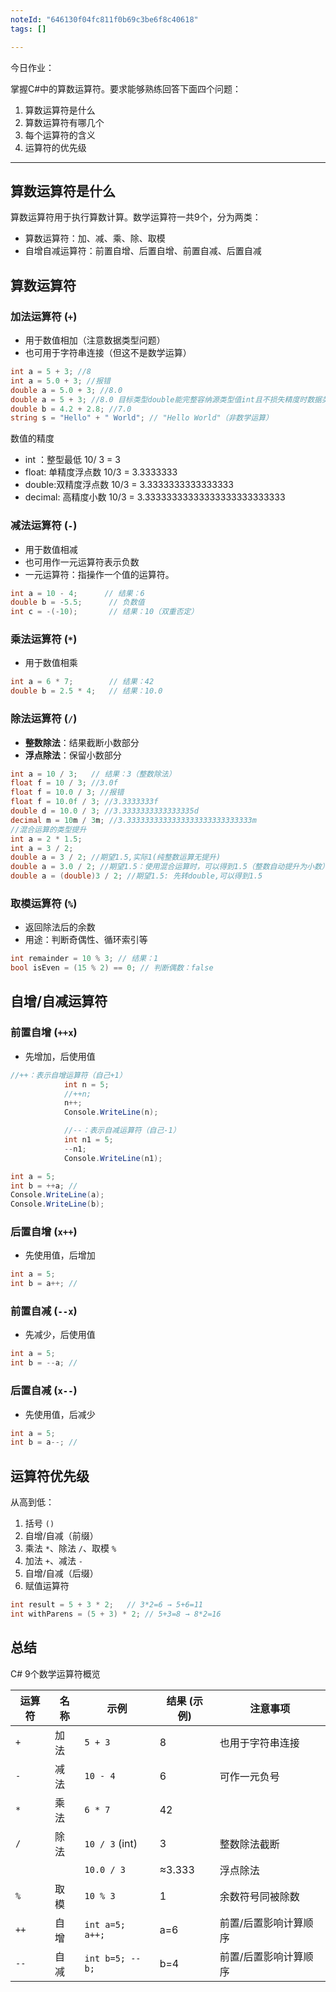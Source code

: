 ```yaml
---
noteId: "646130f04fc811f0b69c3be6f8c40618"
tags: []

---
```

今日作业：

掌握C#中的算数运算符。要求能够熟练回答下面四个问题：

1. 算数运算符是什么
2. 算数运算符有哪几个
3. 每个运算符的含义
4. 运算符的优先级

---

## 算数运算符是什么

算数运算符用于执行算数计算。数学运算符一共9个，分为两类：

- 算数运算符：加、减、乘、除、取模
- 自增自减运算符：前置自增、后置自增、前置自减、后置自减

## 算数运算符
### 加法运算符 (`+`)

- 用于数值相加（注意数据类型问题）
- 也可用于字符串连接（但这不是数学运算）

```csharp
int a = 5 + 3; //8
int a = 5.0 + 3; //报错
double a = 5.0 + 3; //8.0 
double a = 5 + 3; //8.0 目标类型double能完整容纳源类型值int且不损失精度时数据类型转换自动发生
double b = 4.2 + 2.8; //7.0
string s = "Hello" + " World"; // "Hello World"（非数学运算）
```

数值的精度

- int ：整型最低 10/ 3 = 3
- float: 单精度浮点数 10/3 = 3.3333333
- double:双精度浮点数 10/3 = 3.3333333333333333
- decimal: 高精度小数 10/3 = 3.33333333333333333333333333

### 减法运算符 (`-`)

- 用于数值相减
- 也可用作一元运算符表示负数
- 一元运算符：指操作一个值的运算符。

```csharp
int a = 10 - 4;      // 结果：6
double b = -5.5;      // 负数值
int c = -(-10);       // 结果：10（双重否定）
```

### 乘法运算符 (`*`)

- 用于数值相乘

```csharp
int a = 6 * 7;        // 结果：42
double b = 2.5 * 4;   // 结果：10.0
```

### 除法运算符 (`/`)

- **整数除法**：结果截断小数部分
- **浮点除法**：保留小数部分

```csharp
int a = 10 / 3;   // 结果：3（整数除法）
float f = 10 / 3; //3.0f
float f = 10.0 / 3; //报错
float f = 10.0f / 3; //3.3333333f
double d = 10.0 / 3; //3.3333333333333335d
decimal m = 10m / 3m; //3.3333333333333333333333333333m
//混合运算的类型提升
int a = 2 * 1.5;
int a = 3 / 2; 
double a = 3 / 2; //期望1.5,实际1(纯整数运算无提升)
double a = 3.0 / 2; //期望1.5：使用混合运算时，可以得到1.5（整数自动提升为小数）
double a = (double)3 / 2; //期望1.5: 先转double,可以得到1.5
```

### 取模运算符 (`%`)

- 返回除法后的余数
- 用途：判断奇偶性、循环索引等

```csharp
int remainder = 10 % 3; // 结果：1
bool isEven = (15 % 2) == 0; // 判断偶数：false
```

## 自增/自减运算符

### 前置自增 (`++x`)

- 先增加，后使用值

```csharp
//++：表示自增运算符（自己+1）
            int n = 5;
            //++n;
            n++;
            Console.WriteLine(n);

            //--：表示自减运算符（自己-1）
            int n1 = 5;
            --n1;
            Console.WriteLine(n1);

int a = 5;
int b = ++a; //
Console.WriteLine(a);
Console.WriteLine(b);
```

### 后置自增 (`x++`)

- 先使用值，后增加

```csharp
int a = 5;
int b = a++; // 
```

### 前置自减 (`--x`)

- 先减少，后使用值

```csharp
int a = 5;
int b = --a; // 
```

### 后置自减 (`x--`)

- 先使用值，后减少

```csharp
int a = 5;
int b = a--; // 
```

## 运算符优先级

从高到低：

1. 括号 `()`
2. 自增/自减（前缀）
3. 乘法 `*`、除法 `/`、取模 `%`
4. 加法 `+`、减法 `-`
5. 自增/自减（后缀）
6. 赋值运算符

```csharp
int result = 5 + 3 * 2;   // 3*2=6 → 5+6=11
int withParens = (5 + 3) * 2; // 5+3=8 → 8*2=16
```

## 总结

C# 9个数学运算符概览

| 运算符 | 名称     | 示例            | 结果 (示例) | 注意事项              |
| ------ | -------- | --------------- | ----------- | --------------------- |
| `+`    | 加法     | `5 + 3`         | 8           | 也用于字符串连接      |
| `-`    | 减法     | `10 - 4`        | 6           | 可作一元负号          |
| `*`    | 乘法     | `6 * 7`         | 42          |                       |
| `/`    | 除法     | `10 / 3` (int)  | 3           | 整数除法截断          |
|        |          | `10.0 / 3`      | ≈3.333      | 浮点除法              |
| `%`    | 取模     | `10 % 3`        | 1           | 余数符号同被除数      |
| `++`   | 自增     | `int a=5; a++;` | a=6         | 前置/后置影响计算顺序 |
| `--`   | 自减     | `int b=5; --b;` | b=4         | 前置/后置影响计算顺序 |

